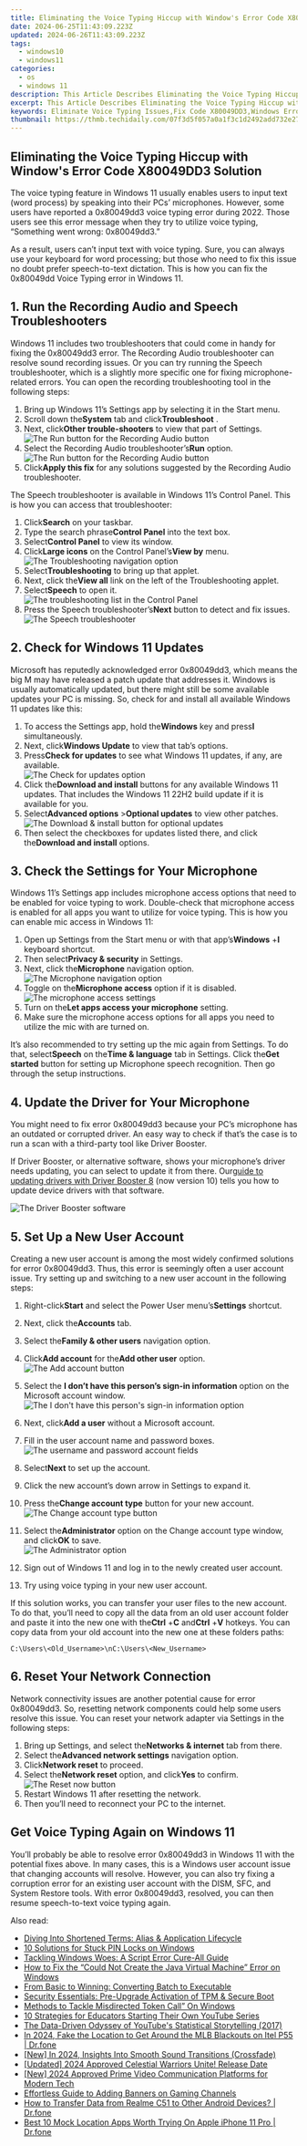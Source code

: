 ```yaml
---
title: Eliminating the Voice Typing Hiccup with Window's Error Code X80049DD3 Solution
date: 2024-06-25T11:43:09.223Z
updated: 2024-06-26T11:43:09.223Z
tags:
  - windows10
  - windows11
categories:
  - os
  - windows 11
description: This Article Describes Eliminating the Voice Typing Hiccup with Window's Error Code X80049DD3 Solution
excerpt: This Article Describes Eliminating the Voice Typing Hiccup with Window's Error Code X80049DD3 Solution
keywords: Eliminate Voice Typing Issues,Fix Code X80049DD3,Windows Error Solutions,Hiccup Free Keyboarding,Speech Input Fixes,Remove Typing Glitch,Code X80049DD3 Remedy
thumbnail: https://thmb.techidaily.com/07f3d5f057a0a1f3c1d2492add732e27fc47138ba4a1808a078297c558520a47.png
---
```


## Eliminating the Voice Typing Hiccup with Window's Error Code X80049DD3 Solution

 The voice typing feature in Windows 11 usually enables users to input text (word process) by speaking into their PCs’ microphones. However, some users have reported a 0x80049dd3 voice typing error during 2022\. Those users see this error message when they try to utilize voice typing, “Something went wrong: 0x80049dd3.”

 As a result, users can’t input text with voice typing. Sure, you can always use your keyboard for word processing; but those who need to fix this issue no doubt prefer speech-to-text dictation. This is how you can fix the 0x80049dd Voice Typing error in Windows 11.

## 1\. Run the Recording Audio and Speech Troubleshooters

 Windows 11 includes two troubleshooters that could come in handy for fixing the 0x80049dd3 error. The Recording Audio troubleshooter can resolve sound recording issues. Or you can try running the Speech troubleshooter, which is a slightly more specific one for fixing microphone-related errors. You can open the recording troubleshooting tool in the following steps:

1. Bring up Windows 11’s Settings app by selecting it in the Start menu.
2. Scroll down the**System** tab and click**Troubleshoot** .
3. Next, click**Other trouble-shooters** to view that part of Settings.  
![The Run button for the Recording Audio button](https://static1.makeuseofimages.com/wordpress/wp-content/uploads/2022/11/run-button-for-recording-audio.jpg)
4. Select the Recording Audio troubleshooter’s**Run** option.  
![The Run button for the Recording Audio button](https://static1.makeuseofimages.com/wordpress/wp-content/uploads/2022/11/run-button-for-recording-audio.jpg)
5. Click**Apply this fix** for any solutions suggested by the Recording Audio troubleshooter.

 The Speech troubleshooter is available in Windows 11’s Control Panel. This is how you can access that troubleshooter:

1. Click**Search** on your taskbar.
2. Type the search phrase**Control Panel** into the text box.
3. Select**Control Panel** to view its window.
4. Click**Large icons** on the Control Panel’s**View by** menu.  
![The Troubleshooting navigation option](https://static1.makeuseofimages.com/wordpress/wp-content/uploads/2022/11/the-troubleshooting-option.jpg)
5. Select**Troubleshooting** to bring up that applet.
6. Next, click the**View all** link on the left of the Troubleshooting applet.
7. Select**Speech** to open it.  
![The troubleshooting list in the Control Panel](https://static1.makeuseofimages.com/wordpress/wp-content/uploads/2022/11/the-troubleshooter-list-in-control-panel.jpg)
8. Press the Speech troubleshooter’s**Next** button to detect and fix issues.  
![The Speech troubleshooter](https://static1.makeuseofimages.com/wordpress/wp-content/uploads/2022/11/the-speech-troubleshooter.jpg)

## 2\. Check for Windows 11 Updates

 Microsoft has reputedly acknowledged error 0x80049dd3, which means the big M may have released a patch update that addresses it. Windows is usually automatically updated, but there might still be some available updates your PC is missing. So, check for and install all available Windows 11 updates like this:

1. To access the Settings app, hold the**Windows** key and press**I** simultaneously.
2. Next, click**Windows Update** to view that tab’s options.
3. Press**Check for updates** to see what Windows 11 updates, if any, are available.  
![The Check for updates option](https://static1.makeuseofimages.com/wordpress/wp-content/uploads/2022/11/the-check-for-updates-button.jpg)
4. Click the**Download and install** buttons for any available Windows 11 updates. That includes the Windows 11 22H2 build update if it is available for you.
5. Select**Advanced options** \>**Optional updates** to view other patches.  
![The Download & install button for optional updates](https://static1.makeuseofimages.com/wordpress/wp-content/uploads/2022/11/the-download--install-button.jpg)
6. Then select the checkboxes for updates listed there, and click the**Download and install** options.

## 3\. Check the Settings for Your Microphone

 Windows 11’s Settings app includes microphone access options that need to be enabled for voice typing to work. Double-check that microphone access is enabled for all apps you want to utilize for voice typing. This is how you can enable mic access in Windows 11:

1. Open up Settings from the Start menu or with that app’s**Windows** +**I** keyboard shortcut.
2. Then select**Privacy & security** in Settings.
3. Next, click the**Microphone** navigation option.  
![The Microphone navigation option](https://static1.makeuseofimages.com/wordpress/wp-content/uploads/2022/11/microphone-navigation-option.jpg)
4. Toggle on the**Microphone access** option if it is disabled.  
![The microphone access settings](https://static1.makeuseofimages.com/wordpress/wp-content/uploads/2022/11/microphone-access-settings.jpg)
5. Turn on the**Let apps access your microphone** setting.
6. Make sure the microphone access options for all apps you need to utilize the mic with are turned on.

 It’s also recommended to try setting up the mic again from Settings. To do that, select**Speech** on the**Time & language** tab in Settings. Click the**Get started** button for setting up Microphone speech recognition. Then go through the setup instructions.

## 4\. Update the Driver for Your Microphone

 You might need to fix error 0x80049dd3 because your PC’s microphone has an outdated or corrupted driver. An easy way to check if that’s the case is to run a scan with a third-party tool like Driver Booster.

 If Driver Booster, or alternative software, shows your microphone’s driver needs updating, you can select to update it from there. Our[guide to updating drivers with Driver Booster 8](https://www.makeuseof.com/update-windows-drivers-driver-booster-8/) (now version 10) tells you how to update device drivers with that software.

![The Driver Booster software](https://static1.makeuseofimages.com/wordpress/wp-content/uploads/2022/11/the-driver-booster-software.jpg)

## 5\. Set Up a New User Account

 Creating a new user account is among the most widely confirmed solutions for error 0x80049dd3\. Thus, this error is seemingly often a user account issue. Try setting up and switching to a new user account in the following steps:

1. Right-click**Start** and select the Power User menu’s**Settings** shortcut.
2. Next, click the**Accounts** tab.
3. Select the**Family & other users** navigation option.
4. Click**Add account** for the**Add other user** option.  
![The Add account button](https://static1.makeuseofimages.com/wordpress/wp-content/uploads/2022/11/the-add-account-button.jpg)
5. Select the **I don’t have this person’s sign-in information** option on the Microsoft account window.  
![The I don't have this person's sign-in information option](https://static1.makeuseofimages.com/wordpress/wp-content/uploads/2022/11/the-i-dont-have-sign-in-information-option.jpg)

1. Next, click**Add a user** without a Microsoft account.
2. Fill in the user account name and password boxes.  
![The username and password account fields](https://static1.makeuseofimages.com/wordpress/wp-content/uploads/2022/11/the-user-account-fields.jpg)
3. Select**Next** to set up the account.
4. Click the new account’s down arrow in Settings to expand it.
5. Press the**Change account type** button for your new account.  
![The Change account type button](https://static1.makeuseofimages.com/wordpress/wp-content/uploads/2022/11/the-change-account-type-option.jpg)
6. Select the**Administrator** option on the Change account type window, and click**OK** to save.  
![The Administrator option](https://static1.makeuseofimages.com/wordpress/wp-content/uploads/2022/11/the-administrator-option.jpg)
7. Sign out of Windows 11 and log in to the newly created user account.
8. Try using voice typing in your new user account.

 If this solution works, you can transfer your user files to the new account. To do that, you’ll need to copy all the data from an old user account folder and paste it into the new one with the**Ctrl** +**C** and**Ctrl** +**V** hotkeys. You can copy data from your old account into the new one at these folders paths:

`C:\Users\<Old_Username>\nC:\Users\<New_Username>`

## 6\. Reset Your Network Connection

 Network connectivity issues are another potential cause for error 0x80049dd3\. So, resetting network components could help some users resolve this issue. You can reset your network adapter via Settings in the following steps:

1. Bring up Settings, and select the**Networks & internet** tab from there.
2. Select the**Advanced network settings** navigation option.
3. Click**Network reset** to proceed.
4. Select the**Network reset** option, and click**Yes** to confirm.  
![The Reset now button](https://static1.makeuseofimages.com/wordpress/wp-content/uploads/2022/11/the-reset-now-option.jpg)
5. Restart Windows 11 after resetting the network.
6. Then you’ll need to reconnect your PC to the internet.

## Get Voice Typing Again on Windows 11

 You’ll probably be able to resolve error 0x80049dd3 in Windows 11 with the potential fixes above. In many cases, this is a Windows user account issue that changing accounts will resolve. However, you can also try fixing a corruption error for an existing user account with the DISM, SFC, and System Restore tools. With error 0x80049dd3, resolved, you can then resume speech-to-text voice typing again.

<ins class="adsbygoogle"
     style="display:block"
     data-ad-format="autorelaxed"
     data-ad-client="ca-pub-7571918770474297"
     data-ad-slot="1223367746"></ins>



<ins class="adsbygoogle"
     style="display:block"
     data-ad-client="ca-pub-7571918770474297"
     data-ad-slot="8358498916"
     data-ad-format="auto"
     data-full-width-responsive="true"></ins>

<span class="atpl-alsoreadstyle">Also read:</span>
<div><ul>
<li><a href="https://win11.techidaily.com/diving-into-shortened-terms-alias-and-application-lifecycle/"><u>Diving Into Shortened Terms: Alias & Application Lifecycle</u></a></li>
<li><a href="https://win11.techidaily.com/10-solutions-for-stuck-pin-locks-on-windows/"><u>10 Solutions for Stuck PIN Locks on Windows</u></a></li>
<li><a href="https://win11.techidaily.com/tackling-windows-woes-a-script-error-cure-all-guide/"><u>Tackling Windows Woes: A Script Error Cure-All Guide</u></a></li>
<li><a href="https://win11.techidaily.com/how-to-fix-the-could-not-create-the-java-virtual-machine-error-on-windows/"><u>How to Fix the “Could Not Create the Java Virtual Machine” Error on Windows</u></a></li>
<li><a href="https://win11.techidaily.com/from-basic-to-winning-converting-batch-to-executable/"><u>From Basic to Winning: Converting Batch to Executable</u></a></li>
<li><a href="https://win11.techidaily.com/security-essentials-pre-upgrade-activation-of-tpm-and-secure-boot/"><u>Security Essentials: Pre-Upgrade Activation of TPM & Secure Boot</u></a></li>
<li><a href="https://win11.techidaily.com/methods-to-tackle-misdirected-token-call-on-windows/"><u>Methods to Tackle Misdirected Token Call” On Windows</u></a></li>
<li><a href="https://youtube-clips.techidaily.com/10-strategies-for-educators-starting-their-own-youtube-series/"><u>10 Strategies for Educators Starting Their Own YouTube Series</u></a></li>
<li><a href="https://youtube-video-recordings.techidaily.com/the-data-driven-odyssey-of-youtubes-statistical-storytelling-2017/"><u>The Data-Driven Odyssey of YouTube's Statistical Storytelling (2017)</u></a></li>
<li><a href="https://review-topics.techidaily.com/in-2024-fake-the-location-to-get-around-the-mlb-blackouts-on-itel-p55-drfone-by-drfone-virtual-android/"><u>In 2024, Fake the Location to Get Around the MLB Blackouts on Itel P55 | Dr.fone</u></a></li>
<li><a href="https://vp-tips.techidaily.com/new-in-2024-insights-into-smooth-sound-transitions-crossfade/"><u>[New] In 2024, Insights Into Smooth Sound Transitions (Crossfade)</u></a></li>
<li><a href="https://video-capture.techidaily.com/updated-2024-approved-celestial-warriors-unite-release-date/"><u>[Updated] 2024 Approved  Celestial Warriors Unite! Release Date</u></a></li>
<li><a href="https://on-screen-recording.techidaily.com/new-2024-approved-prime-video-communication-platforms-for-modern-tech/"><u>[New] 2024 Approved  Prime Video Communication Platforms for Modern Tech</u></a></li>
<li><a href="https://youtube-lab.techidaily.com/tless-guide-to-adding-banners-on-gaming-channels/"><u>Effortless Guide to Adding Banners on Gaming Channels</u></a></li>
<li><a href="https://android-transfer.techidaily.com/how-to-transfer-data-from-realme-c51-to-other-android-devices-drfone-by-drfone-transfer-from-android-transfer-from-android/"><u>How to Transfer Data from Realme C51 to Other Android Devices? | Dr.fone</u></a></li>
<li><a href="https://fake-location.techidaily.com/best-10-mock-location-apps-worth-trying-on-apple-iphone-11-pro-drfone-by-drfone-virtual-ios/"><u>Best 10 Mock Location Apps Worth Trying On Apple iPhone 11 Pro | Dr.fone</u></a></li>
</ul></div>
